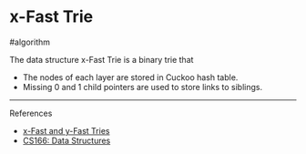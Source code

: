 # x-Fast Trie

#algorithm

The data structure x-Fast Trie is a binary trie that

* The nodes of each layer are stored in Cuckoo hash table.
* Missing 0 and 1 child pointers are used to store links to siblings.

---

References

* [x-Fast and y-Fast Tries](https://www.dropbox.com/s/0iujgypn9za2pog/CS166%20-%20x-Fast%20and%20y-Fast%20Tries.pdf?dl=0)
* [CS166: Data Structures](http://web.stanford.edu/class/cs166/)

